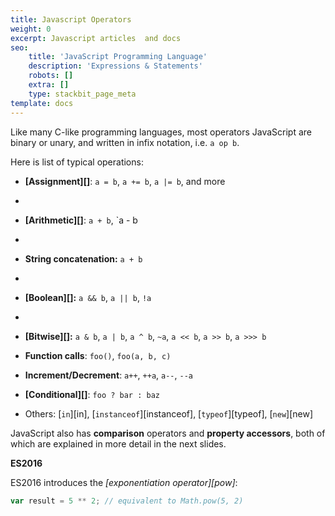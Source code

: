 ```yaml
---
title: Javascript Operators
weight: 0
excerpt: Javascript articles  and docs
seo:
    title: 'JavaScript Programming Language'
    description: 'Expressions & Statements'
    robots: []
    extra: []
    type: stackbit_page_meta
template: docs
---
```

Like many C-like programming languages, most operators JavaScript are binary or
unary, and written in infix notation, i.e. `a op b`.

Here is list of typical operations:

- **[Assignment][]**: `a = b`, `a += b`, `a |= b`, and more
- 
- **[Arithmetic][]**: `a + b`, `a - b
- 
- **String concatenation:** `a + b`
- 
- **[Boolean][]:** `a && b`, `a || b`, `!a`
- 
- **[Bitwise][]:** `a & b`, `a | b`, `a ^ b`, `~a`, `a << b`, `a >> b`, `a >>> b`

-   **Function calls**: `foo()`, `foo(a, b, c)`

-   **Increment/Decrement**: `a++`, `++a`, `a--`, `--a`

-   **[Conditional][]**: `foo ? bar : baz`

-   Others: [`in`][in], [`instanceof`][instanceof], [`typeof`][typeof],
    [`new`][new]

JavaScript also has **comparison** operators and **property accessors**,
both of which are explained in more detail in the next slides.

<div class="callout secondary">

<i class="fa fa-info-circle" aria-hidden="true"></i> **ES2016**

ES2016 introduces the _[exponentiation operator][pow]_:

```js
var result = 5 ** 2; // equivalent to Math.pow(5, 2)
```

</div>
